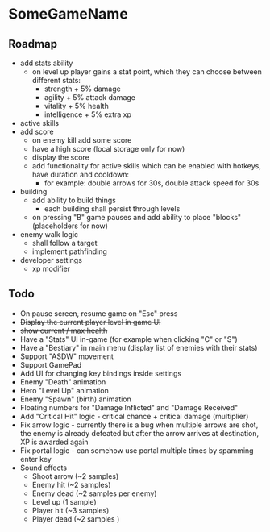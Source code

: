 # SomeGameName

## Roadmap
- add stats ability
  - on level up player gains a stat point, which they can choose between different stats:
    -  strength + 5% damage
    -  agility + 5% attack damage
    -  vitality + 5% health
    -  intelligence + 5% extra xp
- active skills
- add score
  - on enemy kill add some score
  - have a high score (local storage only for now)
  - display the score
  - add functionality for active skills which can be enabled with hotkeys, have duration and cooldown:
    - for example: double arrows for 30s, double attack speed for 30s
- building
  - add ability to build things
    - each building shall persist through levels
  - on pressing "B" game pauses and add ability to place "blocks" (placeholders for now)
- enemy walk logic
  - shall follow a target
  - implement pathfinding
- developer settings
  - xp modifier


## Todo

- ~~On pause screen, resume game on "Esc" press~~
- ~~Display the current player level in game UI~~
- ~~show current / max health~~
- Have a "Stats" UI in-game (for example when clicking "C" or "S")
- Have a "Bestiary" in main menu (display list of enemies with their stats)
- Support "ASDW" movement
- Support GamePad
- Add UI for changing key bindings inside settings
- Enemy "Death" animation
- Hero "Level Up" animation
- Enemy "Spawn" (birth) animation
- Floating numbers for "Damage Inflicted" and "Damage Received"
- Add "Critical Hit" logic - critical chance + critical damage (multiplier)
- Fix arrow logic - currently there is a bug when multiple arrows are shot, the enemy is already defeated but after the arrow arrives at destination, XP is awarded again
- Fix portal logic - can somehow use portal multiple times by spamming enter key
- Sound effects
  - Shoot arrow (~2 samples)
  - Enemy hit (~2 samples)
  - Enemy dead (~2 samples per enemy)
  - Level up (1 sample)
  - Player hit (~3 samples)
  - Player dead (~2 samples )
